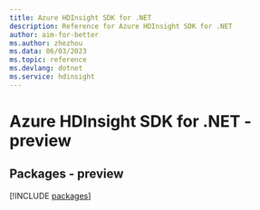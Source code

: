 ```yaml
---
title: Azure HDInsight SDK for .NET
description: Reference for Azure HDInsight SDK for .NET
author: aim-for-better
ms.author: zhezhou
ms.data: 06/03/2023
ms.topic: reference
ms.devlang: dotnet
ms.service: hdinsight
---
```

# Azure HDInsight SDK for .NET - preview
## Packages - preview
[!INCLUDE [packages](hdinsight-index.md)]